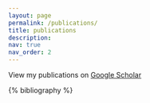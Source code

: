 ```yaml
---
layout: page
permalink: /publications/
title: publications
description: 
nav: true
nav_order: 2
---
```

View my publications on <a href="https://scholar.google.com/citations?hl=en&user=7Jm4_McAAAAJ" target="_blank">Google Scholar</a>

<!-- _pages/publications.md -->


<div class="publications">

 {% bibliography %} 

</div>

